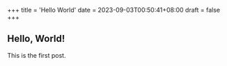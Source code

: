 +++
title = 'Hello World'
date = 2023-09-03T00:50:41+08:00
draft = false
+++

## Hello, World!

This is the first post.
